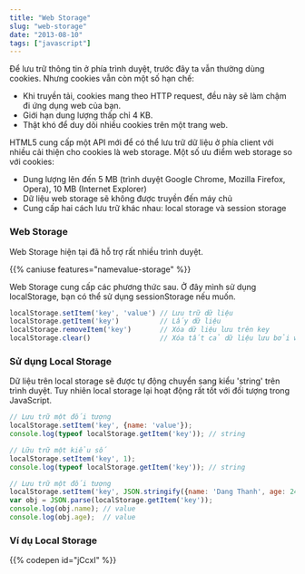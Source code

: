 ```yaml
---
title: "Web Storage"
slug: "web-storage"
date: "2013-08-10"
tags: ["javascript"]
---
```


Để lưu trữ thông tin ở phía trình duyệt, trước đây ta vẫn thường dùng cookies. Nhưng cookies vẫn còn một số hạn chế:

+ Khi truyền tải, cookies mang theo HTTP request, đều này sẽ làm chậm đi ứng dụng web của bạn.
+ Giới hạn dung lượng thấp chỉ 4 KB.
+ Thật khó để duy dõi nhiều cookies trên một trang web.

HTML5 cung cấp một API mới để có thể lưu trữ dữ liệu ở phía client với nhiều cải thiện cho cookies là web storage. Một số ưu điểm web storage so với cookies:

+ Dung lượng lên đến 5 MB (trình duyệt Google Chrome, Mozilla Firefox, Opera), 10 MB (Internet Explorer)
+ Dữ liệu web storage sẽ không được truyền đến máy chủ
+ Cung cấp hai cách lưu trữ khác nhau: local storage và session storage

### Web Storage

Web Storage hiện tại đã hỗ trợ rất nhiều trình duyệt.

{{% caniuse features="namevalue-storage" %}}

Web Storage cung cấp các phương thức sau. Ở đây mình sử dụng localStorage, bạn có thể sử dụng sessionStorage nếu muốn.

~~~javascript
localStorage.setItem('key', 'value') // Lưu trữ dữ liệu
localStorage.getItem('key')          // Lấy dữ liệu
localStorage.removeItem('key')       // Xóa dữ liệu lưu trên key
localStorage.clear()                 // Xóa tất cả dữ liệu lưu bởi web storage
~~~

### Sử dụng Local Storage

Dữ liệu trên local storage sẽ được tự động chuyển sang kiểu 'string' trên trình duyệt. Tuy nhiên local storage lại hoạt động rất tốt với đối tượng trong JavaScript.

~~~javascript
// Lưu trữ một đối tượng
localStorage.setItem('key', {name: 'value'});
console.log(typeof localStorage.getItem('key')); // string

// Lữu trữ một kiểu số
localStorage.setItem('key', 1);
console.log(typeof localStorage.getItem('key')); // string

// Lưu trữ một đối tượng
localStorage.setItem('key', JSON.stringify({name: 'Dang Thanh', age: 24}));
var obj = JSON.parse(localStorage.getItem('key'));
console.log(obj.name); // value
console.log(obj.age);  // value
~~~

### Ví dụ Local Storage

{{% codepen id="jCcxI" %}}
